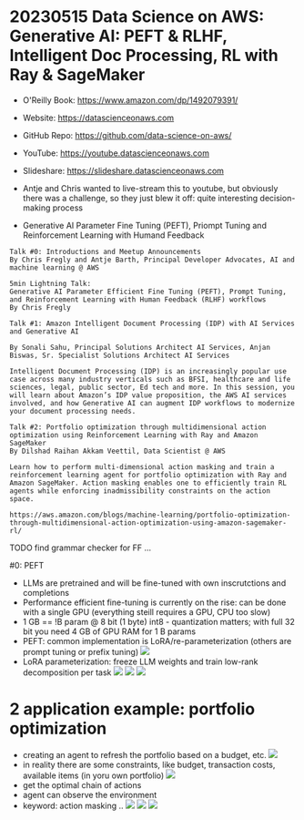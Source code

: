 # 20230515 Data Science on AWS: Generative AI: PEFT & RLHF, Intelligent Doc Processing, RL with Ray & SageMaker

* O'Reilly Book: https://www.amazon.com/dp/1492079391/
* Website: https://datascienceonaws.com
* GitHub Repo: https://github.com/data-science-on-aws/
* YouTube: https://youtube.datascienceonaws.com
* Slideshare: https://slideshare.datascienceonaws.com

* Antje and Chris wanted to live-stream this to youtube, but obviously there was a challenge, so they just blew it off: quite interesting decision-making process
* Generative AI Parameter Fine Tuning (PEFT), Priompt Tuning and Reinforcement Learning with Humand Feedback

```
Talk #0: Introductions and Meetup Announcements
By Chris Fregly and Antje Barth, Principal Developer Advocates, AI and machine learning @ AWS

5min Lightning Talk:
Generative AI Parameter Efficient Fine Tuning (PEFT), Prompt Tuning, and Reinforcement Learning with Human Feedback (RLHF) workflows
By Chris Fregly

Talk #1: Amazon Intelligent Document Processing (IDP) with AI Services and Generative AI

By Sonali Sahu, Principal Solutions Architect AI Services, Anjan Biswas, Sr. Specialist Solutions Architect AI Services

Intelligent Document Processing (IDP) is an increasingly popular use case across many industry verticals such as BFSI, healthcare and life sciences, legal, public sector, Ed tech and more. In this session, you will learn about Amazon’s IDP value proposition, the AWS AI services involved, and how Generative AI can augment IDP workflows to modernize your document processing needs.

Talk #2: Portfolio optimization through multidimensional action optimization using Reinforcement Learning with Ray and Amazon SageMaker
By Dilshad Raihan Akkam Veettil, Data Scientist @ AWS

Learn how to perform multi-dimensional action masking and train a reinforcement learning agent for portfolio optimization with Ray and Amazon SageMaker. Action masking enables one to efficiently train RL agents while enforcing inadmissibility constraints on the action space.

https://aws.amazon.com/blogs/machine-learning/portfolio-optimization-through-multidimensional-action-optimization-using-amazon-sagemaker-rl/
```

TODO find grammar checker for FF ...

#0: PEFT
* LLMs are pretrained and will be fine-tuned with own inscrutctions and completions
* Performance efficient fine-tuning is currently on the rise: can be done with a single GPU (everything steill requires a GPU, CPU too slow)
* 1 GB == !B param @ 8 bit (1 byte) int8 - quantization matters; with full 32 bit you need 4 GB of GPU RAM for 1 B params
* PEFT: common implementation is LoRA/re-parameterization (others are prompt tuning or prefix tuning)
![](img00.png)
* LoRA parameterization: freeze LLM weights and train low-rank decomposition per task
![](img01.png)
![](img02.png)
![](img03.png)

# 2 application example: portfolio optimization
* creating an agent to refresh the portfolio based on a budget, etc.
![](img04.png)
* in reality there are some constraints, like budget, transaction costs, available items (in yoru own portfolio)
![](img05.png)
* get the optimal chain of actions
* agent can observe the environment
* keyword: action masking ..
![](img06.png)
![](img07.png)
![](img08.png)
